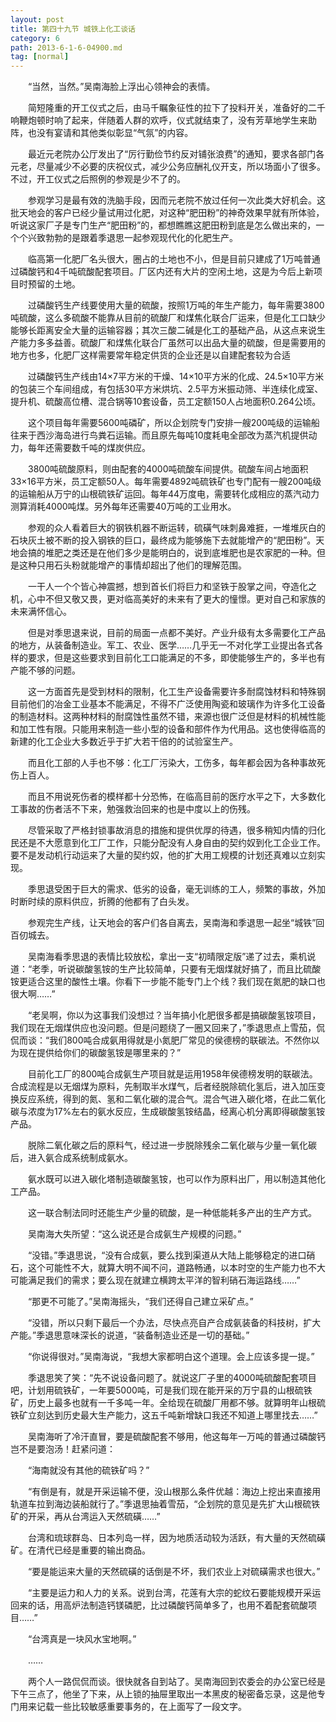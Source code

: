 ```yaml
---
layout: post
title: 第四十九节 城铁上化工谈话
category: 6
path: 2013-6-1-6-04900.md
tag: [normal]
---
```


　　“当然，当然。”吴南海脸上浮出心领神会的表情。

　　简短隆重的开工仪式之后，由马千瞩象征性的拉下了投料开关，准备好的二千响鞭炮顿时响了起来，伴随着人群的欢呼，仪式就结束了，没有芳草地学生来助阵，也没有宴请和其他类似彰显“气氛”的内容。

　　最近元老院办公厅发出了“厉行勤俭节约反对铺张浪费”的通知，要求各部门各元老，尽量减少不必要的庆祝仪式，减少公务应酬礼仪开支，所以场面小了很多。不过，开工仪式之后照例的参观是少不了的。

　　参观学习是最有效的洗脑手段，因而元老院不放过任何一次此类大好机会。这批天地会的客户已经少量试用过化肥，对这种“肥田粉”的神奇效果早就有所体验，听说这家厂子是专门生产“肥田粉”的，都想瞧瞧这肥田粉到底是怎么做出来的，一个个兴致勃勃的是跟着季退思一起参观现代化的化肥生产。

　　临高第一化肥厂名头很大，圈占的土地也不小，但是目前只建成了1万吨普通过磷酸钙和4千吨硫酸配套项目。厂区内还有大片的空闲土地，这是为今后上新项目时预留的土地。

　　过磷酸钙生产线要使用大量的硫酸，按照1万吨的年生产能力，每年需要3800吨硫酸，这么多硫酸不能靠从目前的硫酸厂和煤焦化联合厂运来，但是化工口缺少能够长距离安全大量的运输容器；其次三酸二碱是化工的基础产品，从这点来说生产能力多多益善。硫酸厂和煤焦化联合厂虽然可以出品大量的硫酸，但是需要用的地方也多，化肥厂这样需要常年稳定供货的企业还是以自建配套较为合适

　　过磷酸钙生产线由14×7平方米的干燥、14×10平方米的化成、24.5×10平方米的包装三个车间组成，有包括30平方米烘坑、2.5平方米振动筛、半连续化成室、提升机、硫酸高位槽、混合锅等10套设备，员工定额150人占地面积0.264公顷。

　　这个项目每年需要5600吨磷矿，所以企划院专门安排一艘200吨级的运输船往来于西沙海岛进行鸟粪石运输。而且原先每吨10度耗电全部改为蒸汽机提供动力，每年还需要数千吨的煤炭供应。

　　3800吨硫酸原料，则由配套的4000吨硫酸车间提供。硫酸车间占地面积33×16平方米，员工定额50人。每年需要4892吨硫铁矿也专门配有一艘200吨级的运输船从万宁的山根硫铁矿运回。每年44万度电，需要转化成相应的蒸汽动力测算消耗4000吨煤。另外每年还需要40万吨的工业用水。

　　参观的众人看着巨大的钢铁机器不断运转，硫磺气味刺鼻难捱，一堆堆灰白的石块灰土被不断的投入钢铁的巨口，最终成为能够施下去就能增产的“肥田粉”。天地会搞的堆肥之类还是在他们多少是能明白的，说到底堆肥也是农家肥的一种。但是这种只用石头粉就能增产的事情却超出了他们的理解范围。

　　一干人一个个皆心神震撼，想到首长们将巨力和坚铁于股掌之间，夺造化之机，心中不但又敬又畏，更对临高美好的未来有了更大的憧憬。更对自己和家族的未来满怀信心。

　　但是对季思退来说，目前的局面一点都不美好。产业升级有太多需要化工产品的地方，从装备制造业。军工、农业、医学……几乎无一不对化学工业提出各式各样的要求，但是这些要求到目前化工口能满足的不多，即使能够生产的，多半也有产能不够的问题。

　　这一方面首先是受到材料的限制，化工生产设备需要许多耐腐蚀材料和特殊钢目前他们的冶金工业基本不能满足，不得不广泛使用陶瓷和玻璃作为许多化工设备的制造材料。这两种材料的耐腐蚀性虽然不错，来源也很广泛但是材料的机械性能和加工性有限。只能用来制造一些小型的设备和部件作为代用品。这也使得临高的新建的化工企业大多数近乎于扩大若干倍的的试验室生产。

　　而且化工部的人手也不够：化工厂污染大，工伤多，每年都会因为各种事故死伤上百人。

　　而且不用说死伤者的模样都十分恐怖，在临高目前的医疗水平之下，大多数化工事故的伤者活不下来，勉强救治回来的也是中度以上的伤残。

　　尽管采取了严格封锁事故消息的措施和提供优厚的待遇，很多稍知内情的归化民还是不大愿意到化工厂工作，只能分配没有人身自由的契约奴到化工企业工作。要不是发动机行动运来了大量的契约奴，他的扩大用工规模的计划还真难以立刻实现。

　　季思退受困于巨大的需求、低劣的设备，毫无训练的工人，频繁的事故，外加时断时续的原料供应，折腾的他都有了白头发。

　　参观完生产线，让天地会的客户们各自离去，吴南海和季退思一起坐“城铁”回百仞城去。

　　吴南海看季思退的表情比较放松，拿出一支“初晴限定版”递了过去，乘机说道：“老季，听说碳酸氢铵的生产比较简单，只要有无烟煤就好搞了，而且比硫酸铵更适合这里的酸性土壤。你看下一步能不能专门上个线？我们现在氮肥的缺口也很大啊……”

　　“老吴啊，你以为这事我们没想过？当年搞小化肥很多都是搞碳酸氢铵项目，我们现在无烟煤供应也没问题。但是问题绕了一圈又回来了，”季退思点上雪茄，侃侃而谈：“我们800吨合成氨用得就是小氮肥厂常见的侯德榜的联碳法。不然你以为现在提供给你们的碳酸氢铵是哪里来的？”

　　目前化工厂的800吨合成氨生产项目就是运用1958年侯德榜发明的联碳法。合成流程是以无烟煤为原料，先制取半水煤气，后者经脱除硫化氢后，进入加压变换反应系统，得到的氮、氢和二氧化碳的混合气。混合气进入碳化塔，在此二氧化碳与浓度为17%左右的氨水反应，生成碳酸氢铵结晶，经离心机分离即得碳酸氢铵产品。

　　脱除二氧化碳之后的原料气，经过进一步脱除残余二氧化碳与少量一氧化碳后，进入氨合成系统制成氨水。

　　氨水既可以进入碳化塔制造碳酸氢铵，也可以作为原料出厂，用以制造其他化工产品。

　　这一联合制法同时还能生产少量的硫酸，是一种低能耗多产出的生产方式。

　　吴南海大失所望：“这么说还是合成氨生产规模的问题。”

　　“没错。”季退思说，“没有合成氨，要么找到渠道从大陆上能够稳定的进口硝石，这个可能性不大，就算大明不闻不问，道路畅通，以本时空的生产能力也不大可能满足我们的需求；要么现在就建立横跨太平洋的智利硝石海运路线……”

　　“那更不可能了。”吴南海摇头，“我们还得自己建立采矿点。”

　　“没错，所以只剩下最后一个办法，尽快点亮自产合成氨装备的科技树，扩大产能。”季退思意味深长的说道，“装备制造业还是一切的基础。”

　　“你说得很对。”吴南海说，“我想大家都明白这个道理。会上应该多提一提。”

　　季退思笑了笑：“先不说设备问题了。就说这厂子里的4000吨硫酸配套项目吧，计划用硫铁矿，一年要5000吨，可是我们现在能开采的万宁县的山根硫铁矿，历史上最多也就有一千多吨一年。全给现在硫酸厂用都不够。就算明年山根硫铁矿立刻达到历史最大生产能力，这五千吨新增缺口我还不知道上哪里找去……”

　　吴南海听了冷汗直冒，要是硫酸配套不够用，他这每年一万吨的普通过磷酸钙岂不是要泡汤！赶紧问道：

　　“海南就没有其他的硫铁矿吗？”

　　“有倒是有，就是开采运输不便，没山根那么条件优越：海边上挖出来直接用轨道车拉到海边装船就行了。”季退思抽着雪茄，“企划院的意见是先扩大山根硫铁矿的开采，再从台湾运入天然硫磺……”

　　台湾和琉球群岛、日本列岛一样，因为地质活动较为活跃，有大量的天然硫磺矿。在清代已经是重要的输出商品。

　　“要是能运来大量的天然硫磺的话倒是不坏，我们农业上对硫磺需求也很大。”

　　“主要是运力和人力的关系。说到台湾，花莲有大宗的蛇纹石要能规模开采运回来的话，用高炉法制造钙镁磷肥，比过磷酸钙简单多了，也用不着配套硫酸项目……”

　　“台湾真是一块风水宝地啊。”

　　……

　　两个人一路侃侃而谈。很快就各自到站了。吴南海回到农委会的办公室已经是下午三点了，他坐了下来，从上锁的抽屉里取出一本黑皮的秘密备忘录，这是他专门用来记载一些比较敏感重要事务的，在上面写了一段文字。
